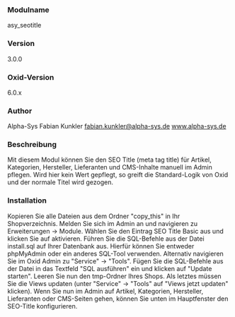 ### Modulname ###
asy_seotitle

### Version ###
3.0.0

### Oxid-Version ###
6.0.x

### Author ###
Alpha-Sys
Fabian Kunkler
fabian.kunkler@alpha-sys.de
www.alpha-sys.de

### Beschreibung ###
Mit diesem Modul können Sie den SEO Title (meta tag title) für Artikel, Kategorien, Hersteller, Lieferanten und CMS-Inhalte 
manuell im Admin pflegen. Wird hier kein Wert gepflegt, so greift die Standard-Logik von Oxid und der normale Titel wird gezogen.

### Installation ###
Kopieren Sie alle Dateien aus dem Ordner "copy_this" in Ihr Shopverzeichnis.
Melden Sie sich im Admin an und navigieren zu Erweiterungen -> Module. Wählen Sie den Eintrag SEO Title Basic
aus und klicken Sie auf aktivieren.
Führen Sie die SQL-Befehle aus der Datei install.sql auf Ihrer Datenbank aus. Hierfür können Sie entweder phpMyAdmin
oder ein anderes SQL-Tool verwenden. Alternativ navigieren Sie im Oxid Admin zu "Service" -> "Tools". Fügen Sie die SQL-Befehle
aus der Datei in das Textfeld "SQL ausführen" ein und klicken auf "Update starten".
Leeren Sie nun den tmp-Ordner Ihres Shops. Als letztes müssen Sie die Views updaten (unter "Service" -> "Tools" auf 
"Views jetzt updaten" klicken).
Wenn Sie nun im Admin auf Artikel, Kategorien, Hersteller, Lieferanten oder CMS-Seiten gehen, können Sie unten im
Hauptfenster den SEO-Title konfigurieren.

